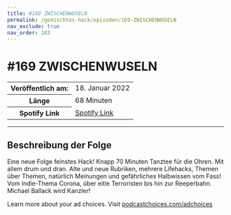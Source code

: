 ```yaml
---
title: #169 ZWISCHENWUSELN
permalink: /gemischtes-hack/episoden/169-ZWISCHENWUSELN
nav_exclude: true
nav_order: 183
---
```


# #169 ZWISCHENWUSELN
<table class="resp-table dcf-table dcf-table-responsive dcf-table-bordered dcf-table-striped dcf-w-100%">
                    <tbody>
                        <tr>
                            <th scope="row">Veröffentlich am:</th>
                            <td data-label="Veröffentlich am:">18. Januar 2022</td>
                        </tr>
                        <tr>
                            <th scope="row">Länge </th>
                            <td data-label="Länge ">68 Minuten</td>
                        </tr><tr>
                                <th scope="row">Spotify Link</th>
                                <td data-label="Spotify Link"><a href="https://open.spotify.com/episode/6zUgxN4ZiEuhynLBueQk4h">Spotify Link</a></td>
                            </tr></tbody>
                </table>

***

## Beschreibung der Folge

<div>
<p>Eine neue Folge feinstes Hack! Knapp 70 Minuten Tanztee für die Ohren. Mit allem drum und dran. Alte und neue Rubriken, mehrere Lifehacks, Themen über Themen, natürlich Meinungen und gefährliches Halbwissen vom Fass! Vom Indie-Thema Corona, über eitle Terroristen bis hin zur Reeperbahn. Michael Ballack wird Kanzler!</p><p> </p><p>Learn more about your ad choices. Visit <a href="https://podcastchoices.com/adchoices" rel="nofollow">podcastchoices.com/adchoices</a></p>  
</div>

